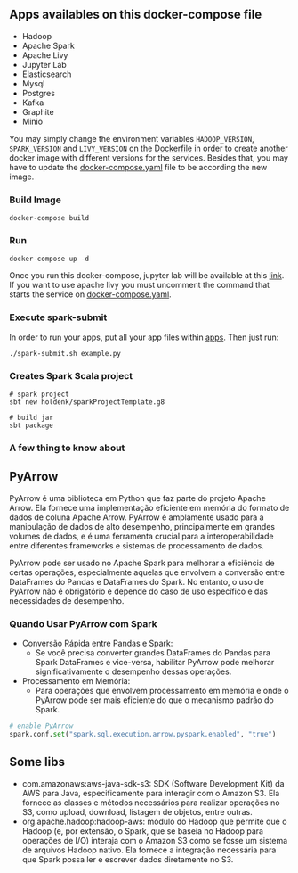 ## Apps availables on this docker-compose file
- Hadoop
- Apache Spark
- Apache Livy
- Jupyter Lab
- Elasticsearch
- Mysql
- Postgres
- Kafka
- Graphite
- Minio

You may simply change the environment variables `HADOOP_VERSION`, `SPARK_VERSION` and `LIVY_VERSION` on the [Dockerfile](Dockerfile) in order to create another docker image with different versions for the services. Besides that, you may have to update the [docker-compose.yaml](docker-compose.yaml) file to be according the new image.

### Build Image
```shell
docker-compose build
```

### Run
```shell
docker-compose up -d
```
Once you run this docker-compose, jupyter lab will be available at this [link](http://localhost:8888). If you want to use apache livy you must uncomment the command that starts the service on [docker-compose.yaml](docker-compose.yaml).

### Execute spark-submit
In order to run your apps, put all your app files within [apps](apps). Then just run:
```shell
./spark-submit.sh example.py
```


### Creates Spark Scala project

```shell
# spark project
sbt new holdenk/sparkProjectTemplate.g8

# build jar
sbt package
```

### A few thing to know about

## PyArrow

PyArrow é uma biblioteca em Python que faz parte do projeto Apache Arrow. Ela fornece uma implementação eficiente em memória do formato de dados de coluna Apache Arrow. PyArrow é amplamente usado para a manipulação de dados de alto desempenho, principalmente em grandes volumes de dados, e é uma ferramenta crucial para a interoperabilidade entre diferentes frameworks e sistemas de processamento de dados. 

PyArrow pode ser usado no Apache Spark para melhorar a eficiência de certas operações, especialmente aquelas que envolvem a conversão entre DataFrames do Pandas e DataFrames do Spark. No entanto, o uso de PyArrow não é obrigatório e depende do caso de uso específico e das necessidades de desempenho.

### Quando Usar PyArrow com Spark

- Conversão Rápida entre Pandas e Spark:
    - Se você precisa converter grandes DataFrames do Pandas para Spark DataFrames e vice-versa, habilitar PyArrow pode melhorar significativamente o desempenho dessas operações.
- Processamento em Memória:
    - Para operações que envolvem processamento em memória e onde o PyArrow pode ser mais eficiente do que o mecanismo padrão do Spark.

```python
# enable PyArrow
spark.conf.set("spark.sql.execution.arrow.pyspark.enabled", "true")
```

## Some libs

- com.amazonaws:aws-java-sdk-s3:  SDK (Software Development Kit) da AWS para Java, especificamente para interagir com o Amazon S3. Ela fornece as classes e métodos necessários para realizar operações no S3, como upload, download, listagem de objetos, entre outras.
- org.apache.hadoop:hadoop-aws: módulo do Hadoop que permite que o Hadoop (e, por extensão, o Spark, que se baseia no Hadoop para operações de I/O) interaja com o Amazon S3 como se fosse um sistema de arquivos Hadoop nativo. Ela fornece a integração necessária para que Spark possa ler e escrever dados diretamente no S3.
